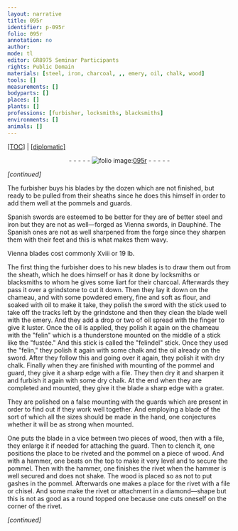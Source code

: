 ```yaml
---
layout: narrative
title: 095r
identifier: p-095r
folio: 095r
annotation: no
author:
mode: tl
editor: GR8975 Seminar Participants
rights: Public Domain
materials: [steel, iron, charcoal, ,, emery, oil, chalk, wood]
tools: []
measurements: []
bodyparts: []
places: []
plants: []
professions: [furbisher, locksmiths, blacksmiths]
environments: []
animals: []
---
```


<p><a href="{{ site.baseurl }}/translation/">[TOC]</a> | <a href="{{ site.baseurl }}/texts/p-095r_tc/" target="_blank">[diplomatic]</a></p><div class="folio" align="center">- - - - - <a href="http://gallica.bnf.fr/ark:/12148/btv1b10500001g/f195.image" target="_blank"><img src="https://cu-mkp.github.io/2017-workshop-edition/assets/photo-icon.png" alt="folio image: " style="display:inline-block; margin-bottom:-3px;"/>095r</a> - - - - - </div>  
 
*[continued]*
  
The <span class="pro">furbisher</span> buys his blades by the dozen which are not finished, but ready to be pulled from their sheaths since he does this himself in order to add them well at the pommels and guards.
 
Spanish swords are esteemed to be better for they are of better <span class="m">steel</span> and <span class="m">iron</span> but they are not as well—forged as Vienna swords, in Dauphiné. The Spanish ones are not as well sharpened from the forge since they sharpen them with their feet and this is what makes them wavy.
 
Vienna blades cost commonly Xviii or 19 lb.
 
The first thing the <span class="pro">furbisher</span> does to his new blades is to draw them out from the sheath, which he does himself or has it done by <span class="pro">locksmiths</span> or <span class="pro">blacksmiths</span> to whom he gives some liart for their <span class="m">charcoal</span>. Afterwards they pass it over a grindstone to cut it down. Then they lay it down on the chameau<span class="m">,</span> and with some powdered <span class="m">emery</span>, fine and soft as flour, and soaked with <span class="m">oil</span> to make it take, they polish the sword with the stick used to take off the tracks left by the grindstone and then they clean the blade well with the <span class="m">emery</span>. And they add a drop or two of <span class="m">oil</span> spread with the finger to give it luster. Once the <span class="m">oil</span> is applied, they polish it again on the chameau with the "felin" which is a thunderstone mounted on the middle of a stick like the "fustée." And this stick is called the "felindel" stick. Once they used the "felin," they polish it again with some <span class="m">chalk</span> and the <span class="m">oil</span> already on the sword. After they follow this and going over it again, they polish it with dry <span class="m">chalk</span>. Finally when they are finished with mounting of the pommel and guard, they give it a sharp edge with a file. They then dry it and sharpen it and furbish it again with some dry <span class="m">chalk</span>. At the end when they are completed and mounted, they give it the blade a sharp edge with a grater.
 
They are polished on a false mounting with the guards which are present in order to find out if they work well together. And employing a blade of the sort of which all the sizes should be made in the hand, one conjectures whether it will be as strong when mounted.
 
One puts the blade in a vice between two pieces of <span class="m">wood</span>, then with a file, they enlarge it if needed for attaching the guard. Then to clench it, one positions the place to be riveted and the pommel on a piece of <span class="m">wood</span>. And with a hammer, one beats on the top to make it very level and to secure the pommel. Then with the hammer, one finishes the rivet when the hammer is well secured and does not shake. The <span class="m">wood</span> is placed so as not to put gashes in the pommel. Afterwards one makes a place for the rivet with a file or chisel. And some make the rivet or attachment in a diamond—shape but this is not as good as a round topped one because one cuts oneself on the corner of the rivet.
 
*[continued]*
 
